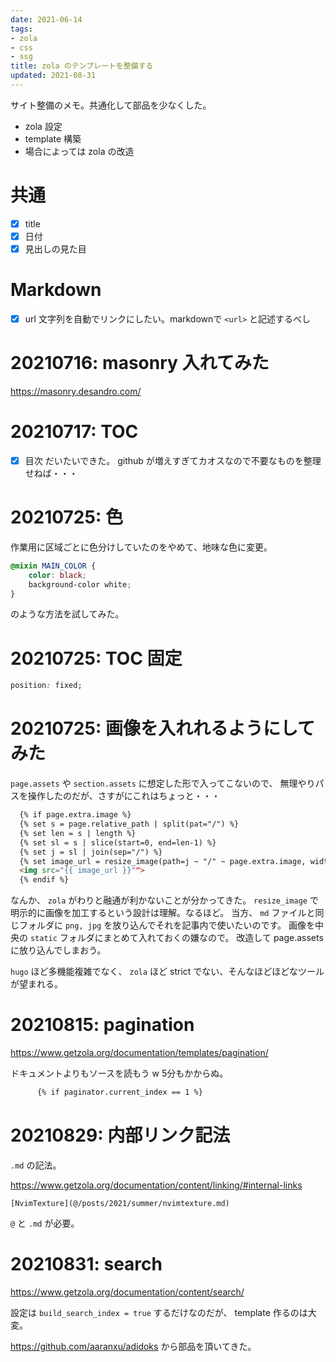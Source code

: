 ```yaml
---
date: 2021-06-14
tags:
- zola
- css
- ssg
title: zola のテンプレートを整備する
updated: 2021-08-31
---
```


サイト整備のメモ。共通化して部品を少なくした。

* zola 設定
* template 構築
* 場合によっては zola の改造

# 共通

* [x] title
* [x] 日付
* [x] 見出しの見た目

# Markdown

* [x] url 文字列を自動でリンクにしたい。markdownで `<url>` と記述するべし

# 20210716: masonry 入れてみた

https://masonry.desandro.com/

# 20210717: TOC

* [x] 目次
だいたいできた。
github が増えすぎてカオスなので不要なものを整理せねば・・・

# 20210725: 色

作業用に区域ごとに色分けしていたのをやめて、地味な色に変更。

```scss
@mixin MAIN_COLOR {
    color: black;
    background-color white;
}
```

のような方法を試してみた。

# 20210725: TOC 固定

```css
position: fixed;
```

# 20210725: 画像を入れれるようにしてみた

`page.assets` や `section.assets` に想定した形で入ってこないので、
無理やりパスを操作したのだが、さすがにこれはちょっと・・・

```html
  {% if page.extra.image %}
  {% set s = page.relative_path | split(pat="/") %}
  {% set len = s | length %}
  {% set sl = s | slice(start=0, end=len-1) %}
  {% set j = sl | join(sep="/") %}
  {% set image_url = resize_image(path=j ~ "/" ~ page.extra.image, width=600, op="fit_width") %}
  <img src="{{ image_url }}"">
  {% endif %}
```

なんか、 `zola` がわりと融通が利かないことが分かってきた。
`resize_image` で明示的に画像を加工するという設計は理解。なるほど。
当方、 `md` ファイルと同じフォルダに `png, jpg` を放り込んでそれを記事内で使いたいのです。
画像を中央の `static` フォルダにまとめて入れておくの嫌なので。
改造して page.assets に放り込んでしまおう。

`hugo` ほど多機能複雑でなく、 `zola` ほど strict でない、そんなほどほどなツールが望まれる。

# 20210815: pagination

https://www.getzola.org/documentation/templates/pagination/

ドキュメントよりもソースを読もう w
5分もかからぬ。

```html
      {% if paginator.current_index == 1 %}
```

# 20210829: 内部リンク記法

`.md` の記法。

https://www.getzola.org/documentation/content/linking/#internal-links

`[NvimTexture](@/posts/2021/summer/nvimtexture.md)`

`@` と `.md` が必要。

# 20210831: search

https://www.getzola.org/documentation/content/search/

設定は `build_search_index = true` するだけなのだが、
template 作るのは大変。

https://github.com/aaranxu/adidoks から部品を頂いてきた。
